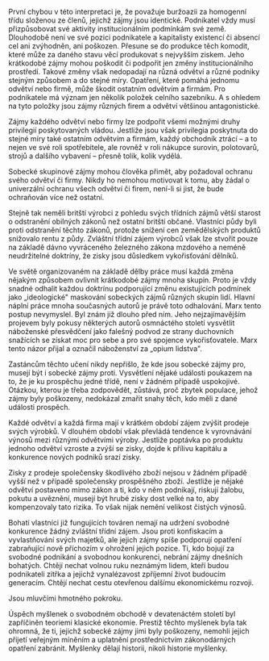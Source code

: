 První chybou v této interpretaci je, že považuje buržoazii za homogenní třídu složenou ze členů, jejichž zájmy jsou identické. Podnikatel vždy musí přizpůsobovat své aktivity institucionálním podmínkám své země. Dlouhodobě není ve své pozici podnikatele a kapitalisty existencí či absencí cel ani zvýhodněn, ani poškozen. Přesune se do produkce těch komodit, které může za daného stavu věcí produkovat s nejvyšším ziskem. Jeho krátkodobé zájmy mohou poškodit či podpořit jen změny institucionálního prostředí. Takové změny však nedopadají na různá odvětví a různé podniky stejným způsobem a do stejné míry. Opatření, které pomáhá jednomu odvětví nebo firmě, může škodit ostatním odvětvím a firmám. Pro podnikatele má význam jen několik položek celního sazebníku. A s ohledem na tyto položky jsou zájmy různých firem a odvětví většinou antagonistické.

Zájmy každého odvětví nebo firmy lze podpořit všemi možnými druhy privilegií poskytovaných vládou. Jestliže jsou však privilegia poskytnuta do stejné míry také ostatním odvětvím a firmám, každý obchodník ztrácí – a to nejen ve své roli spotřebitele, ale rovněž v roli nákupce surovin, polotovarů, strojů a dalšího vybavení – přesně tolik, kolik vydělá.

Sobecké skupinové zájmy mohou člověka přimět, aby požadoval ochranu svého odvětví či firmy. Nikdy ho nemohou motivovat k tomu, aby žádal o univerzální ochranu všech odvětví či firem, není-li si jist, že bude ochraňován více než ostatní.

Stejně tak neměli britští výrobci z pohledu svých třídních zájmů větší starost o odstranění obilných zákonů než ostatní britští občané. Vlastníci půdy byli proti odstranění těchto zákonů, protože snížení cen zemědělských produktů snižovalo rentu z půdy. Zvláštní třídní zájem výrobců však lze stvořit pouze na základě dávno vyvráceného železného zákona mzdového a neméně neudržitelné doktríny, že zisky jsou důsledkem vykořisťování dělníků.

Ve světě organizovaném na základě dělby práce musí každá změna nějakým způsobem ovlivnit krátkodobé zájmy mnoha skupin. Proto je vždy snadné odhalit každou doktrínu podporující změnu existujících podmínek jako „ideologické" maskování sobeckých zájmů různých skupin lidí. Hlavní náplní práce mnoha současných autorů je právě toto odhalování. Marx tento postup nevymyslel. Byl znám již dlouho před ním. Jeho nejzajímavějším projevem byly pokusy některých autorů osmnáctého století vysvětlit náboženské přesvědčení jako falešný podvod ze strany duchovních snažících se získat moc pro sebe a pro své spojence vykořisťovatele. Marx tento názor přijal a označil náboženství za „opium lidstva".

Zastáncům těchto učení nikdy nepřišlo, že kde jsou sobecké zájmy pro, musejí být i sobecké zájmy proti. Vysvětlení nějaké události poukazem na to, že je ku prospěchu jedné třídě, není v žádném případě uspokojivé. Otázkou, kterou je třeba zodpovědět, zůstává, proč zbytek populace, jehož zájmy byly poškozeny, nedokázal zmařit snahy těch, kdo měli z dané události prospěch.

Každé odvětví a každá firma mají v krátkém období zájem zvýšit prodeje svých výrobků. V dlouhém období však převládá tendence k vyrovnávání výnosů mezi různými odvětvími výroby. Jestliže poptávka po produktu jednoho odvětví vzroste a zvýší se zisky, dojde k přílivu kapitálu a konkurence nových podniků srazí zisky.

Zisky z prodeje společensky škodlivého zboží nejsou v žádném případě vyšší než v případě společensky prospěšného zboží. Jestliže je nějaké odvětví postaveno mimo zákon a ti, kdo v něm podnikají, riskují žalobu, pokutu a uvěznění, musejí být hrubé zisky dost velké na to, aby kompenzovaly tato rizika. To však nijak nemění velikost čistých výnosů.

Bohatí vlastníci již fungujících továren nemají na udržení svobodné konkurence žádný zvláštní třídní zájem. Jsou proti konfiskacím a vyvlastňování svých majetků, ale jejich zájmy spíše podporují opatření zabraňující nově příchozím v ohrožení jejich pozice. Ti, kdo bojují za svobodné podnikání a svobodnou konkurenci, nebrání zájmy dnešních bohatých. Chtějí nechat volnou ruku neznámým lidem, kteří budou podnikateli zítřka a jejichž vynalézavost zpříjemní život budoucím generacím. Chtějí nechat cestu otevřenou dalšímu ekonomickému rozvoji.

Jsou mluvčími hmotného pokroku.

Úspěch myšlenek o svobodném obchodě v devatenáctém století byl zapříčiněn teoriemi klasické ekonomie. Prestiž těchto myšlenek byla tak ohromná, že ti, jejichž sobecké zájmy jimi byly poškozeny, nemohli jejich přijetí veřejným míněním a uplatnění prostřednictvím zákonodárných opatření zabránit. Myšlenky dělají historii, nikoli historie myšlenky.